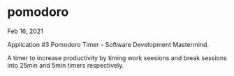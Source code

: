 # pomodoro

Feb 16, 2021

Application #3 Pomodoro Timer - Software Development Mastermind.

A timer to increase productivity by timing work seesions and break sessions into 25min and 5min timers respectively.